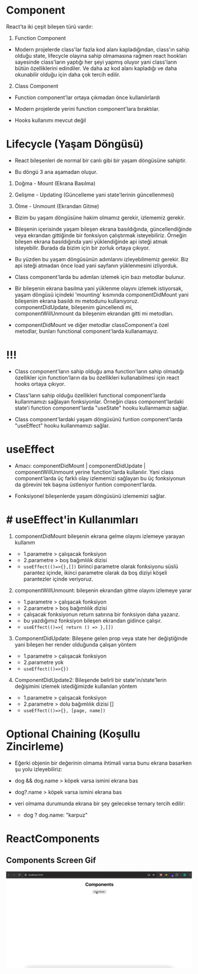 # Component

React'ta iki çeşit bileşen türü vardır:

1. Function Component

- Modern projelerde class'lar fazla kod alanı kapladığından, class'ın sahip olduğu state, lifecycle olayına sahip olmamasına rağmen react hookları sayesinde class'ların yaptığı her şeyi yapmış oluyor yani class'ların bütün özelliklerini edindiler. Ve daha az kod alanı kapladığı ve daha okunabilir olduğu için daha çok tercih edilir.

2. Class Component

- Function component'lar ortaya çıkmadan önce kullanılırlardı

- Modern projelerde yerini function component'lara bıraktılar.

- Hooks kullanımı mevcut değil

# Lifecycle (Yaşam Döngüsü)

- React bileşenleri de normal bir canlı gibi bir yaşam döngüsüne sahiptir.

- Bu döngü 3 ana aşamadan oluşur.

1. Doğma - Mount (Ekrana Basılma)

2. Gelişme - Updating (Güncelleme yani state'lerinin güncellenmesi)

3. Ölme - Unmount (Ekrandan Gitme)

- Bizim bu yaşam döngüsüne hakim olmamız gerekir, izlememiz gerekir.

- Bileşenin içerisinde yaşam bileşen ekrana basıldığında, güncellendiğinde veya ekrandan gittiğinde bir fonksiyon çalıştırmak isteyebiliriz. Örneğin bileşen ekrana basıldığında yani yüklendiğinde api isteği atmak isteyebilir. Burada da bizim için bir zorluk ortaya çıkıyor.

- Bu yüzden bu yaşam döngüsünün adımlarını izleyebilmemiz gerekir. Biz api isteği atmadan önce load yani sayfanın yüklenmesini izliyorduk.
- Class component'larda bu adımları izlemek için bazı metodlar bulunur.
- Bir bileşenin ekrana basılma yani yüklenme olayını izlemek istiyorsak, yaşam döngüsü içindeki 'mounting' kısmında componentDidMount yani bileşenim ekrana basıldı mı metodunu kullanıyoruz. componentDidUpdate, bileşenim güncellendi mi, componentWillUnmount da bileşenim ekrandan gitti mi metodları.
- componentDidMount ve diğer metodlar classComponent'a özel metodlar, bunları functional component'larda kullanamayız.

# !!!

- Class component'ların sahip olduğu ama function'ların sahip olmadığı özellikler için function'ların da bu özellikleri kullanabilmesi için react hooks ortaya çıkıyor.

- Class'ların sahip olduğu özellikleri functional component'larda kullanmamızı sağlayan fonksiyonlar. Örneğin class component'lardaki state'i function component'larda "useState" hooku kullanmamızı sağlar.

- Class component'lardaki yaşam döngüsünü funtion component'larda "useEffect" hooku kullanmamızı sağlar.

# useEffect

- Amacı: componentDidMount | componentDidUpdate | componentWillUnmount yerine function'larda kullanılır. Yani class component'larda üç farklı olay izlememizi sağlayan bu üç fonksiyonun da görevini tek başına üstleniyor funtion component'larda.

- Fonksiyonel bileşenlerde yaşam döngüsünü izlememizi sağlar.

# # useEffect'in Kullanımları

1. componentDidMount bileşenin ekrana gelme olayını izlemeye yarayan kullanım

- - 1.parametre > çalışacak fonksiyon
- - 2.parametre > boş bağımlılık dizisi
- - `useEffect(()=>{},[])` birinci parametre olarak fonksiyonu süslü parantez içinde, ikinci parametre olarak da boş diziyi köşeli parantezler içinde veriyoruz.

2. componentWillUnmount: bileşenin ekrandan gitme olayını izlemeye yarar

- - 1.parametre > çalışacak fonksiyon
- - 2.parametre > boş bağımlılık dizisi
- - çalışacak fonksiyonun return satırına bir fonksiyon daha yazarız.
- - bu yazdığımız fonksiyon bileşen ekrandan gidince çalışır.
- - `useEffect(()=>{ return () => },[])`

3. ComponentDidUpdate: Bileşene gelen prop veya state her değiştiğinde yani bileşen her render olduğunda çalışan yöntem

- - 1.parametre > çalışacak fonksiyon
- - 2.parametre yok
- - `useEffect(()=>{})`

4. ComponentDidUpdate2: Bileşende belirli bir state'in/state'lerin değişimini izlemek istediğimizde kullanılan yöntem

- - 1.parametre > çalışacak fonksiyon
- - 2.parametre > dolu bağımlılık dizisi []
- - `useEffect(()=>{}, [page, name])`

# Optional Chaining (Koşullu Zincirleme)

- Eğerki objenin bir değerinin olmama ihtimali varsa bunu ekrana basarken şu yolu izleyebiliriz:
- dog && dog.name > köpek varsa ismini ekrana bas
- dog?.name > köpek varsa ismini ekrana bas

- veri olmama durumunda ekrana bir şey gelecekse ternary tercih edilir:
- - dog ? dog.name: "karpuz"

# ReactComponents

<h2> Components Screen Gif </h2>

![](screen.gif)
